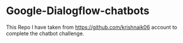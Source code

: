# Google-Dialogflow-chatbots

This Repo I have taken from https://github.com/krishnaik06 account to complete the chatbot challenge.